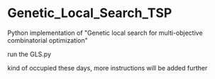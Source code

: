 # Genetic_Local_Search_TSP
Python implementation of "Genetic local search for multi-objective combinatorial optimization"

run the GLS.py 

kind of occupied these days, more instructions will be added further
